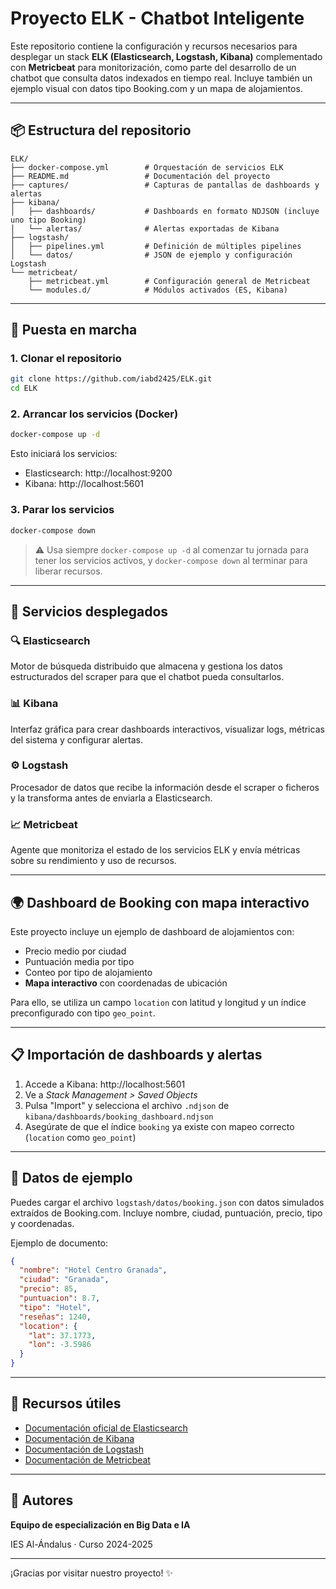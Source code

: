 # Proyecto ELK - Chatbot Inteligente

Este repositorio contiene la configuración y recursos necesarios para desplegar un stack **ELK (Elasticsearch, Logstash, Kibana)** complementado con **Metricbeat** para monitorización, como parte del desarrollo de un chatbot que consulta datos indexados en tiempo real. Incluye también un ejemplo visual con datos tipo Booking.com y un mapa de alojamientos.

---

## 📦 Estructura del repositorio

```
ELK/
├── docker-compose.yml        # Orquestación de servicios ELK
├── README.md                 # Documentación del proyecto
├── captures/                 # Capturas de pantallas de dashboards y alertas
├── kibana/
│   ├── dashboards/           # Dashboards en formato NDJSON (incluye uno tipo Booking)
│   └── alertas/              # Alertas exportadas de Kibana
├── logstash/
│   ├── pipelines.yml         # Definición de múltiples pipelines
│   └── datos/                # JSON de ejemplo y configuración Logstash
└── metricbeat/
    ├── metricbeat.yml        # Configuración general de Metricbeat
    └── modules.d/            # Módulos activados (ES, Kibana)
```

---

## 🚀 Puesta en marcha

### 1. Clonar el repositorio
```bash
git clone https://github.com/iabd2425/ELK.git
cd ELK
```

### 2. Arrancar los servicios (Docker)
```bash
docker-compose up -d
```
Esto iniciará los servicios:
- Elasticsearch: http://localhost:9200
- Kibana: http://localhost:5601

### 3. Parar los servicios
```bash
docker-compose down
```

> ⚠️ Usa siempre `docker-compose up -d` al comenzar tu jornada para tener los servicios activos, y `docker-compose down` al terminar para liberar recursos.

---

## 🔧 Servicios desplegados

### 🔍 Elasticsearch
Motor de búsqueda distribuido que almacena y gestiona los datos estructurados del scraper para que el chatbot pueda consultarlos.

### 📊 Kibana
Interfaz gráfica para crear dashboards interactivos, visualizar logs, métricas del sistema y configurar alertas.

### ⚙️ Logstash
Procesador de datos que recibe la información desde el scraper o ficheros y la transforma antes de enviarla a Elasticsearch.

### 📈 Metricbeat
Agente que monitoriza el estado de los servicios ELK y envía métricas sobre su rendimiento y uso de recursos.

---

## 🌍 Dashboard de Booking con mapa interactivo

Este proyecto incluye un ejemplo de dashboard de alojamientos con:
- Precio medio por ciudad
- Puntuación media por tipo
- Conteo por tipo de alojamiento
- **Mapa interactivo** con coordenadas de ubicación

Para ello, se utiliza un campo `location` con latitud y longitud y un índice preconfigurado con tipo `geo_point`.

---

## 📋 Importación de dashboards y alertas

1. Accede a Kibana: http://localhost:5601
2. Ve a *Stack Management > Saved Objects*
3. Pulsa "Import" y selecciona el archivo `.ndjson` de `kibana/dashboards/booking_dashboard.ndjson`
4. Asegúrate de que el índice `booking` ya existe con mapeo correcto (`location` como `geo_point`)

---

## 🧪 Datos de ejemplo

Puedes cargar el archivo `logstash/datos/booking.json` con datos simulados extraídos de Booking.com. Incluye nombre, ciudad, puntuación, precio, tipo y coordenadas.

Ejemplo de documento:
```json
{
  "nombre": "Hotel Centro Granada",
  "ciudad": "Granada",
  "precio": 85,
  "puntuacion": 8.7,
  "tipo": "Hotel",
  "reseñas": 1240,
  "location": {
    "lat": 37.1773,
    "lon": -3.5986
  }
}
```

---

## 🧠 Recursos útiles

- [Documentación oficial de Elasticsearch](https://www.elastic.co/guide/en/elasticsearch/reference/index.html)
- [Documentación de Kibana](https://www.elastic.co/guide/en/kibana/current/index.html)
- [Documentación de Logstash](https://www.elastic.co/guide/en/logstash/current/index.html)
- [Documentación de Metricbeat](https://www.elastic.co/guide/en/beats/metricbeat/current/index.html)

---

## 🤝 Autores

**Equipo de especialización en Big Data e IA**    

IES Al-Ándalus · Curso 2024-2025

---

¡Gracias por visitar nuestro proyecto! ✨

